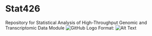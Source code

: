 # Stat426
Repository for Statistical Analysis of High-Throughput Genomic and Transcriptomic Data Module
![GitHub Logo](/images/logo.png)
Format: ![Alt Text](url)


